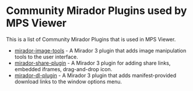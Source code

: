 # Community Mirador Plugins used by MPS Viewer

This is a list of Community Mirador Plugins that is used in MPS Viewer.

* [mirador-image-tools](https://github.com/ProjectMirador/mirador-image-tools) - A Mirador 3 plugin that adds image manipulation tools to the user interface.
* [mirador-share-plugin](https://github.com/ProjectMirador/mirador-share-plugin) - A Mirador 3 plugin for adding share links, embedded iframes, drag-and-drop icon.
* [mirador-dl-plugin](https://github.com/ProjectMirador/mirador-dl-plugin) - A Mirador 3 plugin that adds manifest-provided download links to the window options menu.
